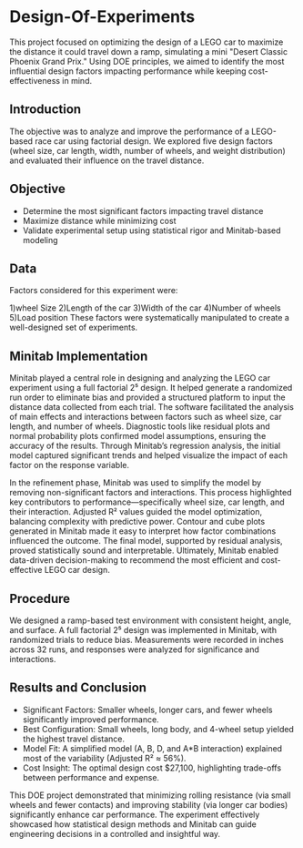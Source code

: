 # Design-Of-Experiments
This project focused on optimizing the design of a LEGO car to maximize the distance it could travel down a ramp, simulating a mini "Desert Classic Phoenix Grand Prix." Using DOE principles, we aimed to identify the most influential design factors impacting performance while keeping cost-effectiveness in mind.

## Introduction
The objective was to analyze and improve the performance of a LEGO-based race car using factorial design. We explored five design factors (wheel size, car length, width, number of wheels, and weight distribution) and evaluated their influence on the travel distance.

## Objective
* Determine the most significant factors impacting travel distance
* Maximize distance while minimizing cost
* Validate experimental setup using statistical rigor and Minitab-based modeling

## Data
Factors considered for this experiment were:

1)wheel Size</n>
2)Length of the car
3)Width of the car
4)Number of wheels
5)Load position
These factors were systematically manipulated to create a well-designed set of experiments.

## Minitab Implementation 
Minitab played a central role in designing and analyzing the LEGO car experiment using a full factorial 2⁵ design. It helped generate a randomized run order to eliminate bias and provided a structured platform to input the distance data collected from each trial. The software facilitated the analysis of main effects and interactions between factors such as wheel size, car length, and number of wheels. Diagnostic tools like residual plots and normal probability plots confirmed model assumptions, ensuring the accuracy of the results. Through Minitab’s regression analysis, the initial model captured significant trends and helped visualize the impact of each factor on the response variable.

In the refinement phase, Minitab was used to simplify the model by removing non-significant factors and interactions. This process highlighted key contributors to performance—specifically wheel size, car length, and their interaction. Adjusted R² values guided the model optimization, balancing complexity with predictive power. Contour and cube plots generated in Minitab made it easy to interpret how factor combinations influenced the outcome. The final model, supported by residual analysis, proved statistically sound and interpretable. Ultimately, Minitab enabled data-driven decision-making to recommend the most efficient and cost-effective LEGO car design.

## Procedure
We designed a ramp-based test environment with consistent height, angle, and surface. A full factorial 2⁵ design was implemented in Minitab, with randomized trials to reduce bias. Measurements were recorded in inches across 32 runs, and responses were analyzed for significance and interactions.

## Results and Conclusion
* Significant Factors: Smaller wheels, longer cars, and fewer wheels significantly improved performance.
* Best Configuration: Small wheels, long body, and 4-wheel setup yielded the highest travel distance.
* Model Fit: A simplified model (A, B, D, and A*B interaction) explained most of the variability (Adjusted R² ≈ 56%).
* Cost Insight: The optimal design cost $27,100, highlighting trade-offs between performance and expense.

This DOE project demonstrated that minimizing rolling resistance (via small wheels and fewer contacts) and improving stability (via longer car bodies) significantly enhance car performance. The experiment effectively showcased how statistical design methods and Minitab can guide engineering decisions in a controlled and insightful way.
